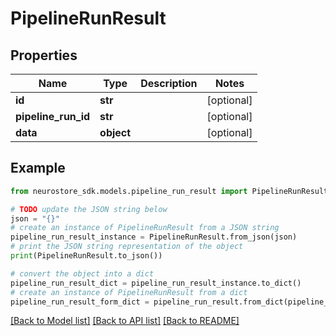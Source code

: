 # PipelineRunResult


## Properties

Name | Type | Description | Notes
------------ | ------------- | ------------- | -------------
**id** | **str** |  | [optional] 
**pipeline_run_id** | **str** |  | [optional] 
**data** | **object** |  | [optional] 

## Example

```python
from neurostore_sdk.models.pipeline_run_result import PipelineRunResult

# TODO update the JSON string below
json = "{}"
# create an instance of PipelineRunResult from a JSON string
pipeline_run_result_instance = PipelineRunResult.from_json(json)
# print the JSON string representation of the object
print(PipelineRunResult.to_json())

# convert the object into a dict
pipeline_run_result_dict = pipeline_run_result_instance.to_dict()
# create an instance of PipelineRunResult from a dict
pipeline_run_result_form_dict = pipeline_run_result.from_dict(pipeline_run_result_dict)
```
[[Back to Model list]](../README.md#documentation-for-models) [[Back to API list]](../README.md#documentation-for-api-endpoints) [[Back to README]](../README.md)



